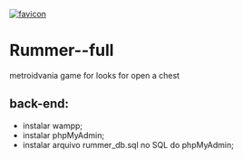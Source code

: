 <a href="https://ibb.co/y4MGnx0"><img src="https://i.ibb.co/Y0KY7V2/favicon.png" alt="favicon" border="0"></a>

# Rummer--full
 metroidvania game for looks for open a chest
 
## back-end: 
- instalar wampp;
- instalar phpMyAdmin;
- instalar arquivo rummer_db.sql no SQL do phpMyAdmin;

